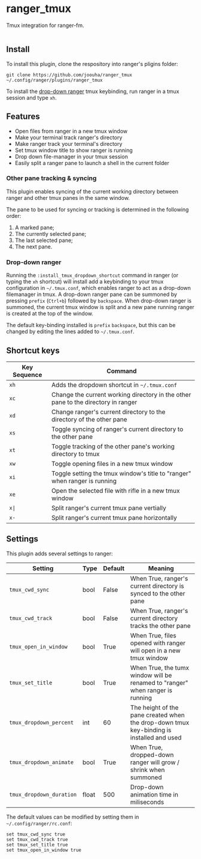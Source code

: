 # ranger_tmux

Tmux integration for ranger-fm.

<img>

## Install

To install this plugin, clone the respository into ranger's pligins folder:

```
git clone https://github.com/joouha/ranger_tmux ~/.config/ranger/plugins/ranger_tmux
```

To install the [drop-down ranger](#drop-down-file-manager) tmux keybinding, run ranger in a tmux session and type `xh`.

## Features

- Open files from ranger in a new tmux window
- Make your terminal track ranger's directory
- Make ranger track your terminal's directory
- Set tmux window title to show ranger is running
- Drop down file-manager in your tmux session
- Easily split a ranger pane to launch a shell in the current folder

### Other pane tracking & syncing

This plugin enables syncing of the current working directory between ranger and other tmux panes in the same window.

The pane to be used for syncing or tracking is determined in the following order:

1. A marked pane;
2. The currently selected pane;
3. The last selected pane;
4. The next pane.

### Drop-down ranger

Running the `:install_tmux_dropdown_shortcut` command in ranger (or typing the `xh` shortcut) will install add a keybinding to your tmux configuration in `~/.tmux.conf`, which enables ranger to act as a drop-down filemanager in tmux. A drop-down ranger pane can be summoned by pressing `prefix` (`Ctrl+b`) followed by `backspace`. When drop-down ranger is summoned, the current tmux window is split and a new pane running ranger is created at the top of the window.

The default key-binding installed is `prefix` `backspace`, but this can be changed by editing the lines added to `~/.tmux.conf`.

## Shortcut keys

| Key Sequence | Command                                                                           |
| ------------ | --------------------------------------------------------------------------------- |
| `xh`         | Adds the dropdown shortcut in `~/.tmux.conf`                                      |
| `xc`         | Change the current working directory in the other pane to the directory in ranger |
| `xd`         | Change ranger's current directory to the directory of the other pane              |
| `xs`         | Toggle syncing of ranger's current directory to the other pane                    |
| `xt`         | Toggle tracking of the other pane's working directory to tmux                     |
| `xw`         | Toggle opening files in a new tmux window                                         |
| `xi`         | Toggle setting the tmux window's title to "ranger" when ranger is running         |
| `xe`         | Open the selected file with rifle in a new tmux window                            |
| `x\|`        | Split ranger's current tmux pane vertially                                        |
| `x-`         | Split ranger's current tmux pane horizontally                                     |

## Settings

This plugin adds several settings to ranger:

| Setting                  | Type  | Default | Meaning                                                                                  |
| ------------------------ | ----- | ------- | ---------------------------------------------------------------------------------------- |
| `tmux_cwd_sync`          | bool  | False   | When True, ranger's current directory is synced to the other pane                        |
| `tmux_cwd_track`         | bool  | False   | When True, ranger's current directory tracks the other pane                              |
| `tmux_open_in_window`    | bool  | True    | When True, files opened with ranger will open in a new tmux window                       |
| `tmux_set_title`         | bool  | True    | When True, the tumx window will be renamed to "ranger" when ranger is running            |
| `tmux_dropdown_percent`  | int   | 60      | The height of the pane created when the drop-down tmux key-binding is installed and used |
| `tmux_dropdown_animate`  | bool  | True    | When True, dropped-down ranger will grow / shrink when summoned                          |
| `tmux_dropdown_duration` | float | 500     | Drop-down animation time in miliseconds                                                  |

The default values can be modified by setting them in `~/.config/ranger/rc.conf`:

```
set tmux_cwd_sync true
set tmux_cwd_track true
set tmux_set_title true
set tmux_open_in_window true
```
